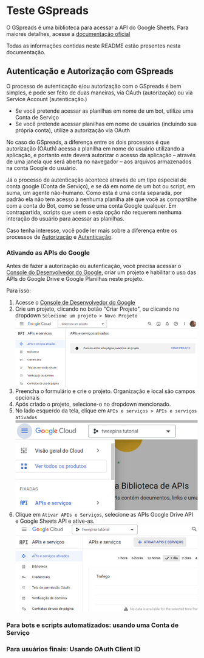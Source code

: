 # Teste GSpreads

O GSpreads é uma biblioteca para acessar a API do Google Sheets.
Para maiores detalhes, acesse a [documentação oficial](https://docs.gspread.org/)

Todas as informações contidas neste README estão presentes nesta documentação.

## Autenticação e Autorização com GSpreads

O processo de autenticação e/ou autorização com o GSpreads é bem simples, e pode ser feito de duas maneiras, via OAuth (autorização) ou via Service Account (autenticação.)

- Se você pretende acessar as planilhas em nome de um bot, utilize uma Conta de Serviço 
- Se você pretende acessar planilhas em nome de usuários (incluindo sua própria conta), utilize a autorização via OAuth

No caso do GSpreads, a diferença entre os dois processos é que autorização (OAuth) acessa a planilha em nome do usuário utilizando a aplicação, e portanto este deverá autorizar o acesso da aplicação – através de uma janela que será aberta no navegador – aos arquivos armazenados na conta Google do usuário.

Já o processo de autenticação acontece através de um tipo especial de conta google (Conta de Serviço), e se dá em nome de um bot ou script, em suma, um agente não-humano. Como esta é uma conta separada, por padrão ela não tem acesso à nenhuma planilha até que você as compartilhe com a conta do Bot, como se fosse uma conta Google qualquer. Em contrapartida, scripts que usem o esta opção não requerem nenhuma interação do usuário para acessar as planilhas.

Caso tenha interesse, você pode ler mais sobre a diferença entre os processos de [Autorização]() e [Autenticação](). 

### Ativando as APIs do Google

Antes de fazer a autorização ou autenticação, você precisa acessar o [Console do Desenvolvedor do Google](https://console.developers.google.com/), criar um projeto e habilitar o uso das APIs do Google Drive e Google Planilhas neste projeto.

Para isso:
1. Acesse o [Console de Desenvolvedor do Google](https://console.developers.google.com/)
2. Crie um projeto, clicando no botão "Criar Projeto", ou clicando no dropdown `Selecione um projeto > Novo Projeto`
![Criando o projeto](img/1_cria_projeto.png)
3. Preencha o formulário e crie o projeto. Organização e local são campos opcionais
4. Após criado o projeto, selecione-o no dropdown mencionado.
5. No lado esquerdo da tela, clique em `APIs e serviços > APIs e serviços ativados`
![Dashboard de APIs](img/2_api_dashboard.png)
6. Clique em `Ativar APIs e Serviços`, selecione as APIs Google Drive API e Google Sheets API e ative-as.
![Ativando APIs](img/3_ativar_apis.png)

### Para bots e scripts automatizados: usando uma Conta de Serviço

### Para usuários finais: Usando OAuth Client ID


